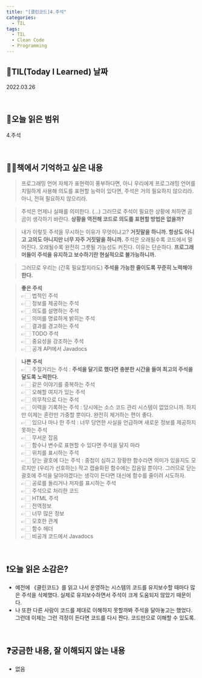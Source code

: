 ```yaml
---
title: "[클린코드]4.주석"
categories:
  - TIL
tags:
  - TIL
  - Clean Code
  - Programming
---
```


## 📆TIL(Today I Learned) 날짜

2022.03.26

<br />

## 📑오늘 읽은 범위

4.주석

<br />

## ✍🏻책에서 기억하고 싶은 내용

> 프로그래밍 언어 자체가 표현력이 풍부하다면, 아니 우리에게 프로그래밍 언어를 치밀하게 사용해 의도를 표현할 능력이 있다면,
> 주석은 거의 필요하지 않으리라. 아니, 전혀 필요하지 않으리라.

> 주석은 언제나 실패를 의미한다. (...) 그러므로 주석이 필요한 상황에 처하면 곰곰이 생각하기 바란다. **상황을 역전해 코드로 의도를 표현할 방법은 없을까?**

> 내가 이렇듯 주석을 무시하는 이유가 무엇이냐고? **거짓말을 하니까. 항상도 아니고 고의도 아니지만 너무 자주 거짓말을 하니까.**
> 주석은 오래될수록 코드에서 멀어진다. 오래될수록 완전히 그릇될 가능성도 커진다. 이유는 단순하다. **프로그래머들이 주석을 유지하고 보수하기란 현실적으로 불가능하니까.**

> 그러므로 우리는 (간혹 필요할지라도) **주석을 가능한 줄이도록 꾸준히 노력해야 한다.**

> **좋은 주석**  
> 👉🏻 법적인 주석  
> 👉🏻 정보를 제공하는 주석  
> 👉🏻 의도를 설명하는 주석  
> 👉🏻 의미를 명료하게 밝히는 주석  
> 👉🏻 결과를 경고하는 주석  
> 👉🏻 TODO 주석  
> 👉🏻 중요성을 강조하는 주석  
> 👉🏻 공개 API에서 Javadocs

> **나쁜 주석**  
> 👉🏻 주절거리는 주석 : **주석을 달기로 했다면 충분한 시간을 들여 최고의 주석을 달도록 노력한다.**  
> 👉🏻 같은 이야기를 중복하는 주석  
> 👉🏻 오해할 여지가 있는 주석  
> 👉🏻 의무적으로 다는 주석  
> 👉🏻 이력을 기록하는 주석 : 당시에는 소스 코드 관리 시스템이 없었으니까. 하지만 이제는 혼란만 가중할 뿐이다. 완전히 제거하는 편이 좋다.  
> 👉🏻 있으나 마나 한 주석 : 너무 당연한 사실을 언급하며 새로운 정보를 제공하지 못하는 주석  
> 👉🏻 무서운 잡음  
> 👉🏻 함수나 변수로 표현할 수 있다면 주석을 달지 마라  
> 👉🏻 위치를 표시하는 주석  
> 👉🏻 닫는 괄호에 다는 주석 : 중첩이 심하고 장황한 함수라면 의미가 있을지도 모르지만 (우리가 선호하는) 작고 캡슐화된 함수에는 잡음일 뿐이다. 그러므로 닫는 괄호에 주석을 달아야겠다는 생각이 든다면 대신에 함수를 줄이려 시도하자.  
> 👉🏻 공로를 돌리거나 저자를 표시하는 주석  
> 👉🏻 주석으로 처리한 코드  
> 👉🏻 HTML 주석  
> 👉🏻 전역정보  
> 👉🏻 너무 많은 정보  
> 👉🏻 모호한 관계  
> 👉🏻 함수 헤더  
> 👉🏻 비공개 코드에서 Javadocs

<br />

## ❗오늘 읽은 소감은?

- 예전에 《클린코드》를 읽고 나서 운영하는 시스템의 코드를 유지보수할 때마다 많은 주석을 삭제했다. 실제로 유지보수하면서 주석이 크게 도움되지 않았기 때문이다.
- 나 또한 다른 사람이 코드를 제대로 이해하지 못할까봐 주석을 달아놓고는 했었다. 그런데 이제는 그런 걱정이 든다면 코드를 다시 짠다. 코드만으로 이해할 수 있도록.

<br />

## ❓궁금한 내용, 잘 이해되지 않는 내용

- 없음

